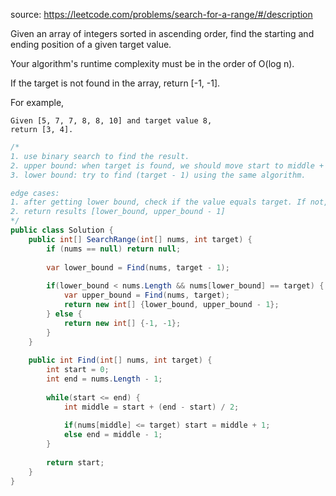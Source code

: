 source: https://leetcode.com/problems/search-for-a-range/#/description

Given an array of integers sorted in ascending order, find the starting and ending position of a given target value.

Your algorithm's runtime complexity must be in the order of O(log n).

If the target is not found in the array, return [-1, -1].

For example,
```
Given [5, 7, 7, 8, 8, 10] and target value 8,
return [3, 4].
```

```c#
/*
1. use binary search to find the result.
2. upper bound: when target is found, we should move start to middle + 1 so it never stops until reach next bigger element.
3. lower bound: try to find (target - 1) using the same algorithm.

edge cases:
1. after getting lower bound, check if the value equals target. If not, it means we don't find the element.
2. return results [lower_bound, upper_bound - 1]
*/
public class Solution {
    public int[] SearchRange(int[] nums, int target) {
        if (nums == null) return null;
        
        var lower_bound = Find(nums, target - 1);
        
        if(lower_bound < nums.Length && nums[lower_bound] == target) {
            var upper_bound = Find(nums, target);
            return new int[] {lower_bound, upper_bound - 1};
        } else {
            return new int[] {-1, -1};
        }
    }
    
    public int Find(int[] nums, int target) {
        int start = 0;
        int end = nums.Length - 1;
        
        while(start <= end) {
            int middle = start + (end - start) / 2;
            
            if(nums[middle] <= target) start = middle + 1;
            else end = middle - 1;
        }
        
        return start;
    }
}
```
